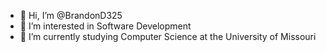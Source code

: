- 👋 Hi, I’m @BrandonD325
- 👀 I’m interested in Software Development
- 🌱 I’m currently studying Computer Science at the University of Missouri


<!---
BrandonD325/BrandonD325 is a ✨ special ✨ repository because its `README.md` (this file) appears on your GitHub profile.
You can click the Preview link to take a look at your changes.
--->
